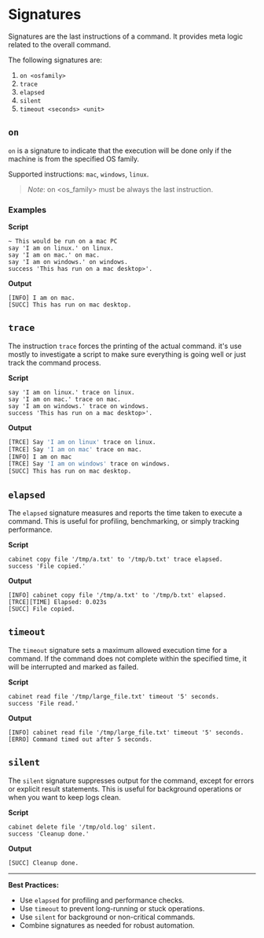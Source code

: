 # Signatures

Signatures are the last instructions of a command. It provides meta logic related to the overall command.

The following signatures are:

1. `on <osfamily>`
2. `trace`
3. `elapsed`
4. `silent`
5. `timeout <seconds> <unit>`

## `on`

`on` is a signature to indicate that the execution will be done only if the machine is from the specified OS family.

Supported instructions: `mac`, `windows`, `linux`.

> _Note_: on <os_family> must be always the last instruction.

### Examples

**Script**

```sky
~ This would be run on a mac PC
say 'I am on linux.' on linux.
say 'I am on mac.' on mac.
say 'I am on windows.' on windows.
success 'This has run on a mac desktop>'.
```

**Output**

```
[INFO] I am on mac.
[SUCC] This has run on mac desktop.
```

## `trace`

The instruction `trace` forces the printing of the actual command. it's use mostly to investigate a script to make sure everything is going well or just track the command process.

**Script**

```sky
say 'I am on linux.' trace on linux.
say 'I am on mac.' trace on mac.
say 'I am on windows.' trace on windows.
success 'This has run on a mac desktop>'.
```

**Output**

```bash
[TRCE] Say 'I am on linux' trace on linux.
[TRCE] Say 'I am on mac' trace on mac.
[INFO] I am on mac
[TRCE] Say 'I am on windows' trace on windows.
[SUCC] This has run on mac desktop.
```

## `elapsed`

The `elapsed` signature measures and reports the time taken to execute a command. This is useful for profiling, benchmarking, or simply tracking performance.

**Script**

```sky
cabinet copy file '/tmp/a.txt' to '/tmp/b.txt' trace elapsed.
success 'File copied.'
```

**Output**

```
[INFO] cabinet copy file '/tmp/a.txt' to '/tmp/b.txt' elapsed.
[TRCE][TIME] Elapsed: 0.023s
[SUCC] File copied.
```

## `timeout`

The `timeout` signature sets a maximum allowed execution time for a command. If the command does not complete within the specified time, it will be interrupted and marked as failed.

**Script**

```sky
cabinet read file '/tmp/large_file.txt' timeout '5' seconds.
success 'File read.'
```

**Output**

```
[INFO] cabinet read file '/tmp/large_file.txt' timeout '5' seconds.
[ERRO] Command timed out after 5 seconds.
```

## `silent`

The `silent` signature suppresses output for the command, except for errors or explicit result statements. This is useful for background operations or when you want to keep logs clean.

**Script**

```sky
cabinet delete file '/tmp/old.log' silent.
success 'Cleanup done.'
```

**Output**

```
[SUCC] Cleanup done.
```

---

**Best Practices:**

- Use `elapsed` for profiling and performance checks.
- Use `timeout` to prevent long-running or stuck operations.
- Use `silent` for background or non-critical commands.
- Combine signatures as needed for robust automation.
